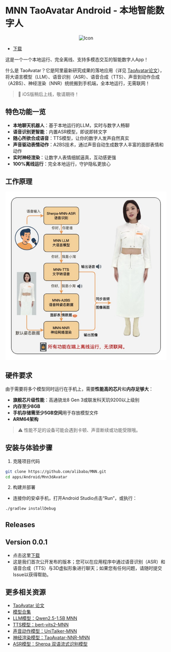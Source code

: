 # MNN TaoAvatar Android - 本地智能数字人

<p align="center">
  <img width="20%" alt="Icon"  src="https://meta.alicdn.com/data/mnn/avatar/avatar_demo.gif" style="margin: 0 10px;">
</p>

+ [下载](#releases) 

这是一个一个本地运行、完全离线、支持多模态交互的智能数字人App！

什么是 TaoAvatar？它是阿里最新研究成果的落地应用（详见 [TaoAvatar论文](https://arxiv.org/html/2503.17032v1)），将大语言模型（LLM）、语音识别（ASR）、语音合成（TTS）、声音到动作合成（A2BS）、神经渲染（NNR）统统搬到手机端，全本地运行，无需联网！

> 📢 iOS版稍后上线，敬请期待！

## 特色功能一览

* **本地聊天机器人**：基于本地运行的LLM，实时与数字人畅聊
* **语音识别更智能**：内置ASR模型，即说即转文字
* **随心所欲合成语音**：TTS模型，让你的数字人发声自然真实
* **声音驱动表情动作**：A2BS技术，通过声音自动生成数字人丰富的面部表情和动作
* **实时神经渲染**：让数字人表情细腻逼真，互动感更强
* **100%离线运行**：完全本地运行，守护隐私更放心

## 工作原理
![alt text](./assets/tao_avatar_process_zh.jpg)

## 硬件要求

由于需要将多个模型同时运行在手机上，需要**性能高的芯片**和**内存足够大**：

* **旗舰芯片级性能**：高通骁龙8 Gen 3或联发科天玑9200以上级别
* **内存至少8GB**
* **手机存储需至少5GB空间**用于存放模型文件
* **ARM64架构**

> ⚠️ 性能不足的设备可能会遇到卡顿、声音断续或功能受限哦。

##  安装与体验步骤

1. 克隆项目代码

```bash
git clone https://github.com/alibaba/MNN.git
cd apps/Android/Mnn3dAvatar
```

2. 构建并部署

* 连接你的安卓手机，打开Android Studio点击“Run”，或执行：

```bash
./gradlew installDebug
```


## Releases
## Version 0.0.1
+ 点击这里[下载](https://meta.alicdn.com/data/mnn/avatar/mnn_avatar_0_0_1.apk)
+ 这是我们首次公开发布的版本；您可以在应用程序中通过语音识别（ASR）和语音合成（TTS）与3D虚拟形象进行聊天；如果您有任何问题，请随时提交Issue以获得帮助。

## 更多相关资源

* [TaoAvatar 论文](https://arxiv.org/html/2503.17032v1)
* [模型合集](https://modelscope.cn/collections/TaoAvatar-68d8a46f2e554a)
* [LLM模型：Qwen2.5-1.5B MNN](https://github.com/alibaba/MNN/tree/master/3rd_party/NNR)
* [TTS模型：bert-vits2-MNN](https://modelscope.cn/models/MNN/bert-vits2-MNN)
* [声音动作模型：UniTalker-MNN](https://modelscope.cn/models/MNN/UniTalker-MNN)
* [神经渲染模型：TaoAvatar-NNR-MNN](https://modelscope.cn/models/MNN/TaoAvatar-NNR-MNN)
* [ASR模型：Sherpa 双语流式识别模型](https://modelscope.cn/models/MNN/sherpa-mnn-streaming-zipformer-bilingual-zh-en-2023-02-20)
